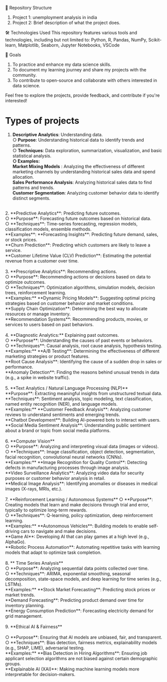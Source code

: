 📁 Repository Structure
  1. Project 1: unemployment analysis in india
  2. Project 2: Brief description of what the project does.

🛠 Technologies Used
  This repository features various tools and technologies, including but not limited to:
  Python, R, Pandas, NumPy, Scikit-learn, Matplotlib, Seaborn, Jupyter Notebooks, VSCode

🎯 Goals
  1. To practice and enhance my data science skills.
  2. To document my learning journey and share my projects with the community.
  3. To contribute to open-source and collaborate with others interested in data science.

Feel free to explore the projects, provide feedback, and contribute if you're interested!

# Types of projects 
1. **Descriptive Analytics**: Understanding data.<br>
	○ **Purpose**: Understanding historical data to identify trends and patterns.<br>
	○ **Techniques**: Data exploration, summarization, visualization, and basic statistical analysis.<br>
   **○ Examples:**<br>
**Market Mixing Models** : Analyzing the effectiveness of different marketing channels by understanding historical sales data and spend allocation.<br>
**Sales Performance Analysis**: Analyzing historical sales data to find patterns and trends.<br>
**Customer Segmentation**: Analyzing customer behavior data to identify distinct segments.<br>
<br>
2. **Predictive Analytics**: Predicting future outcomes.<br>
	○ **Purpose**: Forecasting future outcomes based on historical data.<br>
	○ **Techniques**: Time-series forecasting, regression models, classification models, ensemble methods.<br>
   	**Examples**:
   **Forecasting Insights**: Predicting future demand, sales, or stock prices.<br>
   **Churn Prediction**: Predicting which customers are likely to leave a service.<br>
   **Customer Lifetime Value (CLV) Prediction**: Estimating the potential revenue from a customer over time.<br>
<br>
3. **Prescriptive Analytics**:  Recommending actions.<br>
	○ **Purpose**: Recommending actions or decisions based on data to optimize outcomes.<br>
	○ **Techniques**: Optimization algorithms, simulation models, decision trees, reinforcement learning.<br>
	**Examples:**
   **Dynamic Pricing Models**: Suggesting optimal pricing strategies based on customer behavior and market conditions.<br>
   **Supply Chain Optimization**: Determining the best way to allocate resources or manage inventory.<br>
   **Recommendation Systems**: Recommending products, movies, or services to users based on past behaviors.<br>
<br>
4. **Diagnostic Analytics:** Explaining past outcomes.<br>
	○ **Purpose**: Understanding the causes of past events or behaviors.<br>
	○ **Techniques**: Causal analysis, root cause analysis, hypothesis testing.<br>
	**Examples:**
   **A/B Testing**: Determining the effectiveness of different marketing strategies or product features.<br>
   **Root Cause Analysis**: Identifying the cause of a sudden drop in sales or performance.<br>
   **Anomaly Detection**: Finding the reasons behind unusual trends in data (e.g., a spike in website traffic).<br>
<br>
5. **Text Analytics / Natural Language Processing (NLP)**
 <br> **Purpose**: Extracting meaningful insights from unstructured textual data.<br>
**Techniques**: Sentiment analysis, topic modeling, text classification, named entity recognition (NER), and language models.<br>
	**Examples:**
   **Customer Feedback Analysis**: Analyzing customer reviews to understand sentiments and emerging trends.<br>
   **Chatbot Development**: Building AI-powered bots to interact with users.<br>
   **Social Media Sentiment Analysis**: Understanding public sentiment about a brand or topic from social media platforms.<br>
<br>
6. **Computer Vision**<br>
	○ **Purpose**: Analyzing and interpreting visual data (images or videos).<br>
	○ **Techniques**: Image classification, object detection, segmentation, facial recognition, convolutional neural networks (CNNs).<br>
	**Examples:**
   **Image Recognition for Quality Control**: Detecting defects in manufacturing processes through image analysis.<br>
   **Video Surveillance Analytics**: Analyzing video data for security purposes or customer behavior analysis in retail.<br>
   **Medical Image Analysis**: Identifying anomalies or diseases in medical images (X-rays, MRIs, etc.).<br>
<br>
7. **Reinforcement Learning / Autonomous Systems**
	○ **Purpose**: Creating models that learn and make decisions through trial and error, typically to optimize long-term rewards.<br>
	○ **Techniques**: Q-learning, policy optimization, deep reinforcement learning.<br>
   	**Examples:**
   **Autonomous Vehicles**: Building models to enable self-driving cars to navigate and make decisions.<br>
   **Game AI**: Developing AI that can play games at a high level (e.g., AlphaGo).<br>
   **Robotic Process Automation**: Automating repetitive tasks with learning models that adapt to optimize task completion.<br>
<br>
8. ** Time Series Analysis**
	<br>○ **Purpose**: Analyzing sequential data points collected over time.<br>
	○ **Techniques**: ARIMA, exponential smoothing, seasonal decomposition, state-space models, and deep learning for time series (e.g., LSTMs).<br>
   	**Examples:**
   **Stock Market Forecasting**: Predicting stock prices or market trends.<br>
   **Demand Forecasting**: Predicting product demand over time for inventory planning.<br>
   **Energy Consumption Prediction**: Forecasting electricity demand for grid management.<br>
<br>
9. **Ethical AI & Fairness**<br>
	<br>○ **Purpose**: Ensuring that AI models are unbiased, fair, and transparent.<br>
	○ **Techniques**: Bias detection, fairness metrics, explainability models (e.g., SHAP, LIME), adversarial testing.<br>
   	**Examples:**
   **Bias Detection in Hiring Algorithms**: Ensuring job applicant selection algorithms are not biased against certain demographic groups.<br>
   **Explainable AI (XAI)**: Making machine learning models more interpretable for decision-makers.<br>
